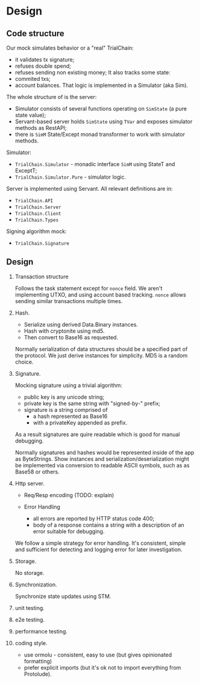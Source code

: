 # Design

## Code structure

Our mock simulates behavior or a "real" TrialChain:
* it validates tx signature;
* refuses double spend;
* refuses sending non existing money;
It also tracks some state:
* commited txs;
* account balances.
That logic is implemented in a Simulator (aka Sim).

The whole structure of is the server:
* Simulator consists of several functions operating on `SimState` (a pure state
  value);
* Servant-based server holds `SimState` using `TVar` and exposes simulator
  methods as RestAPI;
* there is `SimM` State/Except monad transformer to work with simulator methods.

Simulator:
* `TrialChain.Simulator` - monadic interface `SimM` using StateT and ExceptT;
* `TrialChain.Simulator.Pure` - simulator logic.

Server is implemented using Servant. All relevant definitions are in:
* `TrialChain.API`
* `TrialChain.Server`
* `TrialChain.Client`
* `TrialChain.Types`

Signing algorithm mock:
* `TrialChain.Signature`

## Design

1. Transaction structure

   Follows the task statement except for `nonce` field. We aren't implementing
   UTXO, and using account based tracking. `nonce` allows sending similar
   transactions multiple times.

2. Hash.

   * Serialize using derived Data.Binary instances.
   * Hash with cryptonite using md5.
   * Then convert to Base16 as requested.

   Normally serialization of data structures should be a specified part of the
   protocol. We just derive instances for simplicity. MD5 is a random choice.

3. Signature.

   Mocking signature using a trivial algorithm:
   * public key is any unicode string;
   * private key is the same string with "signed-by-" prefix;
   * signature is a string comprised of
     * a hash represented as Base16
     * with a privateKey appended as prefix.

   As a result signatures are quire readable which is good for manual debugging.

   Normally signatures and hashes would be represented inside of the app as
   ByteStrings. Show instances and serialization/deserialization might be
   implemented via conversion to readable ASCII symbols, such as as Base58 or
   others.

4. Http server.

   * Req/Resp encoding (TODO: explain)

   * Error Handling
     * all errors are reported by HTTP status code 400;
     * body of a response contains a string with a description of an error
       suitable for debugging.

   We follow a simple strategy for error handling. It's consistent, simple and
   sufficient for detecting and logging error for later investigation.

5. Storage.

   No storage.

6. Synchronization.

   Synchronize state updates using STM.

7. unit testing.

8. e2e testing.

9. performance testing.

10. coding style.
    + use ormolu - consistent, easy to use (but gives opinionated formatting)
    + prefer explicit imports (but it's ok not to import everything from Protolude).
